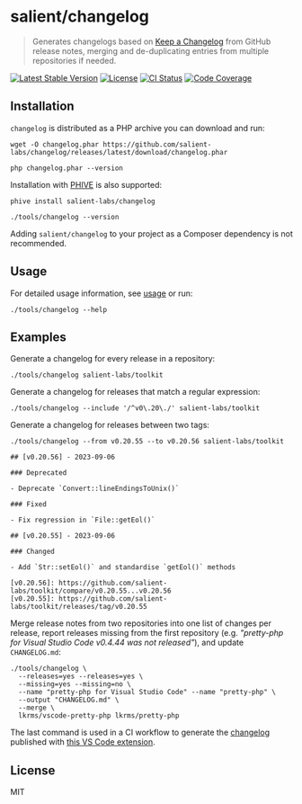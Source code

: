 # salient/changelog

> Generates changelogs based on [Keep a Changelog][] from GitHub release notes,
> merging and de-duplicating entries from multiple repositories if needed.

<p>
  <a href="https://packagist.org/packages/salient/changelog"><img src="https://poser.pugx.org/salient/changelog/v" alt="Latest Stable Version" /></a>
  <a href="https://packagist.org/packages/salient/changelog"><img src="https://poser.pugx.org/salient/changelog/license" alt="License" /></a>
  <a href="https://github.com/salient-labs/changelog/actions"><img src="https://github.com/salient-labs/changelog/actions/workflows/ci.yml/badge.svg" alt="CI Status" /></a>
  <a href="https://codecov.io/gh/salient-labs/changelog"><img src="https://codecov.io/gh/salient-labs/changelog/graph/badge.svg?token=ayuRwrUY24" alt="Code Coverage" /></a>
</p>

## Installation

`changelog` is distributed as a PHP archive you can download and run:

```shell
wget -O changelog.phar https://github.com/salient-labs/changelog/releases/latest/download/changelog.phar
```

```shell
php changelog.phar --version
```

Installation with [PHIVE][] is also supported:

```shell
phive install salient-labs/changelog
```

```shell
./tools/changelog --version
```

Adding `salient/changelog` to your project as a Composer dependency is not
recommended.

## Usage

For detailed usage information, see [usage](docs/Usage.md) or run:

```shell
./tools/changelog --help
```

## Examples

Generate a changelog for every release in a repository:

```shell
./tools/changelog salient-labs/toolkit
```

Generate a changelog for releases that match a regular expression:

```shell
./tools/changelog --include '/^v0\.20\./' salient-labs/toolkit
```

Generate a changelog for releases between two tags:

```shell
./tools/changelog --from v0.20.55 --to v0.20.56 salient-labs/toolkit
```

```
## [v0.20.56] - 2023-09-06

### Deprecated

- Deprecate `Convert::lineEndingsToUnix()`

### Fixed

- Fix regression in `File::getEol()`

## [v0.20.55] - 2023-09-06

### Changed

- Add `Str::setEol()` and standardise `getEol()` methods

[v0.20.56]: https://github.com/salient-labs/toolkit/compare/v0.20.55...v0.20.56
[v0.20.55]: https://github.com/salient-labs/toolkit/releases/tag/v0.20.55
```

Merge release notes from two repositories into one list of changes per release,
report releases missing from the first repository (e.g. _"pretty-php for Visual
Studio Code v0.4.44 was not released"_), and update `CHANGELOG.md`:

```shell
./tools/changelog \
  --releases=yes --releases=yes \
  --missing=yes --missing=no \
  --name "pretty-php for Visual Studio Code" --name "pretty-php" \
  --output "CHANGELOG.md" \
  --merge \
  lkrms/vscode-pretty-php lkrms/pretty-php
```

The last command is used in a CI workflow to generate the [changelog][]
published with [this VS Code extension][vscode-ext].

## License

MIT

[changelog]: https://github.com/lkrms/vscode-pretty-php/blob/main/CHANGELOG.md
[Keep a Changelog]: https://keepachangelog.com/en/1.1.0/
[PHIVE]: https://phar.io
[vscode-ext]:
  https://marketplace.visualstudio.com/items?itemName=lkrms.pretty-php
